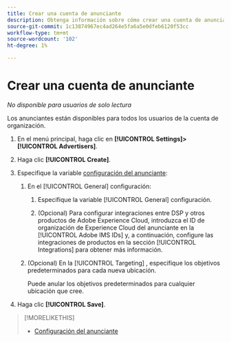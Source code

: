 ```yaml
---
title: Crear una cuenta de anunciante
description: Obtenga información sobre cómo crear una cuenta de anunciante.
source-git-commit: 1c13874967ec4ad264e5fa6a5e0dfeb6120f53cc
workflow-type: tm+mt
source-wordcount: '102'
ht-degree: 1%

---
```


# Crear una cuenta de anunciante

*No disponible para usuarios de solo lectura*

Los anunciantes están disponibles para todos los usuarios de la cuenta de organización.

1. En el menú principal, haga clic en **[!UICONTROL Settings]>[!UICONTROL Advertisers]**.

1. Haga clic **[!UICONTROL Create]**.

1. Especifique la variable [configuración del anunciante](advertiser-settings.md):

   1. En el [!UICONTROL General] configuración:

      1. Especifique la variable [!UICONTROL General] configuración.

      1. (Opcional) Para configurar integraciones entre DSP y otros productos de Adobe Experience Cloud, introduzca el ID de organización de Experience Cloud del anunciante en la [!UICONTROL Adobe IMS IDs] y, a continuación, configure las integraciones de productos en la sección [!UICONTROL Integrations] para obtener más información.
   1. (Opcional) En la [!UICONTROL Targeting] , especifique los objetivos predeterminados para cada nueva ubicación.

      Puede anular los objetivos predeterminados para cualquier ubicación que cree.


1. Haga clic **[!UICONTROL Save]**.

>[!MORELIKETHIS]
>
>* [Configuración del anunciante](/help/dsp/admin/advertiser-settings.md)

